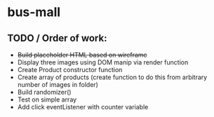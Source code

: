 # bus-mall

## TODO / Order of work: 

- ~~Build placeholder HTML based on wireframe~~
- Display three images using DOM manip via render function
- Create Product constructor function
- Create array of products (create function to do this from arbitrary number of images in folder)
- Build randomizer()
- Test on simple array
- Add click eventListener with counter variable


